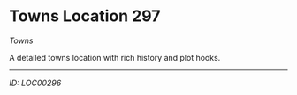 # Towns Location 297

*Towns*

A detailed towns location with rich history and plot hooks.

---
*ID: LOC00296*